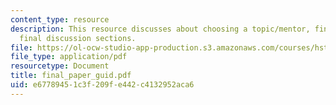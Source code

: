 ```yaml
---
content_type: resource
description: This resource discusses about choosing a topic/mentor, final paper and
  final discussion sections.
file: https://ol-ocw-studio-app-production.s3.amazonaws.com/courses/hst-161-molecular-biology-and-genetics-in-modern-medicine-fall-2007/e67789451c3f209fe442c4132952aca6_final_paper_guid.pdf
file_type: application/pdf
resourcetype: Document
title: final_paper_guid.pdf
uid: e6778945-1c3f-209f-e442-c4132952aca6
---
```


